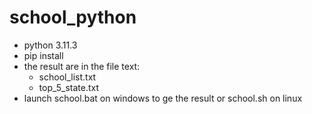 # school_python
 - python 3.11.3
 - pip install
 - the result are in the file text:
      - school_list.txt
      - top_5_state.txt
 - launch school.bat on windows to ge the result or school.sh on linux
